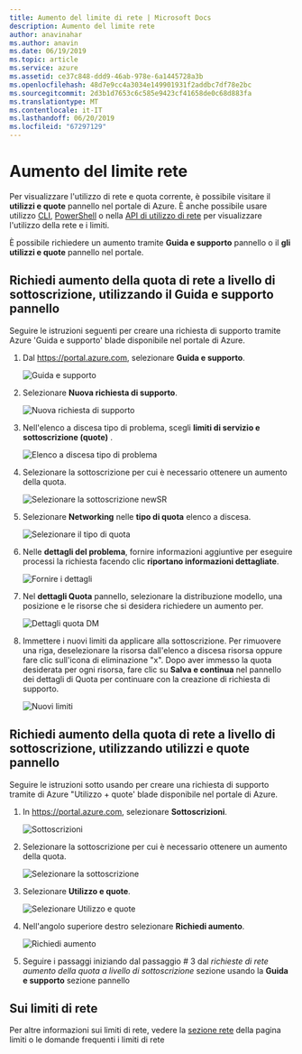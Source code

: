 ```yaml
---
title: Aumento del limite di rete | Microsoft Docs
description: Aumento del limite rete
author: anavinahar
ms.author: anavin
ms.date: 06/19/2019
ms.topic: article
ms.service: azure
ms.assetid: ce37c848-ddd9-46ab-978e-6a1445728a3b
ms.openlocfilehash: 48d7e9cc4a3034e149901931f2addbc7df78e2bc
ms.sourcegitcommit: 2d3b1d7653c6c585e9423cf41658de0c68d883fa
ms.translationtype: MT
ms.contentlocale: it-IT
ms.lasthandoff: 06/20/2019
ms.locfileid: "67297129"
---
```

# <a name="networking-limit-increase"></a>Aumento del limite rete

Per visualizzare l'utilizzo di rete e quota corrente, è possibile visitare il **utilizzi e quote** pannello nel portale di Azure. È anche possibile usare utilizzo [CLI](https://docs.microsoft.com//cli/azure/network?view=azure-cli-latest#az-network-list-usages), [PowerShell](https://docs.microsoft.com/powershell/module/azurerm.network/get-azurermnetworkusage?view=azurermps-6.13.0) o nella [API di utilizzo di rete](https://docs.microsoft.com/rest/api/virtualnetwork/virtualnetworks/listusage) per visualizzare l'utilizzo della rete e i limiti.

È possibile richiedere un aumento tramite **Guida e supporto** pannello o il **gli utilizzi e quote** pannello nel portale.

## <a name="request-networking-quota-increase-at-subscription-level-using-the-help--support-blade"></a>Richiedi aumento della quota di rete a livello di sottoscrizione, utilizzando il **Guida e supporto** pannello

Seguire le istruzioni seguenti per creare una richiesta di supporto tramite Azure 'Guida e supporto' blade disponibile nel portale di Azure. 

1. Dal https://portal.azure.com, selezionare **Guida e supporto**.

    ![Guida e supporto](./media/resource-manager-core-quotas-request/helpsupport.png)
 
2.  Selezionare **Nuova richiesta di supporto**. 

    ![Nuova richiesta di supporto](./media/resource-manager-core-quotas-request/newsupportrequest.png)

3. Nell'elenco a discesa tipo di problema, scegli **limiti di servizio e sottoscrizione (quote)** .

    ![Elenco a discesa tipo di problema](./media/resource-manager-core-quotas-request/issuetypedropdown.png)

4. Selezionare la sottoscrizione per cui è necessario ottenere un aumento della quota.

    ![Selezionare la sottoscrizione newSR](./media/resource-manager-core-quotas-request/select-subscription-sr.png)
   
5. Selezionare **Networking** nelle **tipo di quota** elenco a discesa. 

    ![Selezionare il tipo di quota](./media/networking-quota-request/select-quota-type-network.png)

6. Nelle **dettagli del problema**, fornire informazioni aggiuntive per eseguire processi la richiesta facendo clic **riportano informazioni dettagliate**.

    ![Fornire i dettagli](./media/resource-manager-core-quotas-request/provide-details.png)

7. Nel **dettagli Quota** pannello, selezionare la distribuzione modello, una posizione e le risorse che si desidera richiedere un aumento per.

    ![Dettagli quota DM](./media/networking-quota-request/quota-details-network.png)

8.  Immettere i nuovi limiti da applicare alla sottoscrizione. Per rimuovere una riga, deselezionare la risorsa dall'elenco a discesa risorsa oppure fare clic sull'icona di eliminazione "x". Dopo aver immesso la quota desiderata per ogni risorsa, fare clic su **Salva e continua** nel pannello dei dettagli di Quota per continuare con la creazione di richiesta di supporto.

    ![Nuovi limiti](./media/networking-quota-request/network-new-limits.png)


## <a name="request-networking-quota-increase-at-subscription-level-using-usages--quota-blade"></a>Richiedi aumento della quota di rete a livello di sottoscrizione, utilizzando **utilizzi e quote** pannello

Seguire le istruzioni sotto usando per creare una richiesta di supporto tramite di Azure "Utilizzo + quote' blade disponibile nel portale di Azure. 

1. In https://portal.azure.com, selezionare **Sottoscrizioni**.

    ![Sottoscrizioni](./media/resource-manager-core-quotas-request/subscriptions.png)

2. Selezionare la sottoscrizione per cui è necessario ottenere un aumento della quota.

    ![Selezionare la sottoscrizione](./media/resource-manager-core-quotas-request/select-subscription.png)

3. Selezionare **Utilizzo e quote**.

    ![Selezionare Utilizzo e quote](./media/resource-manager-core-quotas-request/select-usage-quotas.png)

4. Nell'angolo superiore destro selezionare **Richiedi aumento**.

    ![Richiedi aumento](./media/resource-manager-core-quotas-request/request-increase.png)

5. Seguire i passaggi iniziando dal passaggio # 3 dal *richieste di rete aumento della quota a livello di sottoscrizione* sezione usando la **Guida e supporto** sezione pannello

## <a name="about-networking-limits"></a>Sui limiti di rete

Per altre informazioni sui limiti di rete, vedere la [sezione rete](../azure-subscription-service-limits.md#networking-limits) della pagina limiti o le domande frequenti i limiti di rete